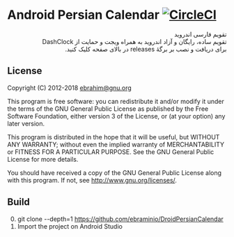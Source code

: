 Android Persian Calendar [![CircleCI](https://circleci.com/gh/ebraminio/DroidPersianCalendar/tree/master.svg?style=svg)](https://circleci.com/gh/ebraminio/DroidPersianCalendar/tree/master)
=============================
<div lang="fa" dir="rtl">تقویم فارسی اندروید<br />
تقویم ساده، رایگان و آزاد اندروید به همراه ویجت و حمایت از DashClock<br />
برای دریافت و نصب بر برگهٔ releases در بالای صفحه کلیک کنید.</div>

 
 
License
-----------------------------
Copyright (C) 2012-2018  ebrahim@gnu.org

This program is free software: you can redistribute it and/or modify 
it under the terms of the GNU General Public License as published by 
the Free Software Foundation, either version 3 of the License, or 
(at your option) any later version.

This program is distributed in the hope that it will be useful, 
but WITHOUT ANY WARRANTY; without even the implied warranty of 
MERCHANTABILITY or FITNESS FOR A PARTICULAR PURPOSE.  See the 
GNU General Public License for more details.

You should have received a copy of the GNU General Public License 
along with this program.  If not, see http://www.gnu.org/licenses/.

Build
-----------------------------
0. git clone --depth=1 https://github.com/ebraminio/DroidPersianCalendar
1. Import the project on Android Studio
